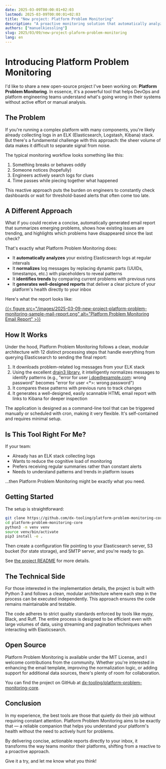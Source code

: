 ```yaml
---
date: 2025-03-09T00:00:01+02:03
lastmod: 2025-03-09T00:00:01+02:03
title: "New project: Platform Problem Monitoring"
description: "A proactive monitoring solution that automatically analyzes your ELK logs, detects patterns, and delivers concise email reports about your platform's health."
authors: ["manuelkiessling"]
slug: 2025/03/09/new-project-plaform-problem-monitoring
lang: en
---
```


# Introducing Platform Problem Monitoring

I'd like to share a new open-source project I've been working on: **Platform Problem Monitoring**. In essence, it's a powerful tool that helps DevOps and platform engineering teams understand what's going wrong in their systems without active effort or manual analysis.

## The Problem

If you're running a complex platform with many components, you're likely already collecting logs in an ELK (Elasticsearch, Logstash, Kibana) stack. But there's a fundamental challenge with this approach: the sheer volume of data makes it difficult to separate signal from noise.

The typical monitoring workflow looks something like this:

1. Something breaks or behaves oddly
2. Someone notices (hopefully)
3. Engineers actively search logs for clues
4. Time passes while piecing together what happened

This reactive approach puts the burden on engineers to constantly check dashboards or wait for threshold-based alerts that often come too late.

## A Different Approach

What if you could receive a concise, automatically generated email report that summarizes emerging problems, shows how existing issues are trending, and highlights which problems have disappeared since the last check?

That's exactly what Platform Problem Monitoring does:

- It **automatically analyzes** your existing Elasticsearch logs at regular intervals
- It **normalizes** log messages by replacing dynamic parts (UUIDs, timestamps, etc.) with placeholders to reveal patterns
- It **identifies trends** by comparing current problems with previous runs
- It **generates well-designed reports** that deliver a clear picture of your platform's health directly to your inbox

Here's what the report looks like:

[{{< figure src="/images/2025-03-09-new-project-platform-problem-monitoring-sample-mail-report.png" alt="Platform Problem Monitoring Email Report" >}}](/images/2025-03-09-new-project-platform-problem-monitoring-sample-mail-report.png)

## How It Works

Under the hood, Platform Problem Monitoring follows a clean, modular architecture with 12 distinct processing steps that handle everything from querying Elasticsearch to sending the final report:

1. It downloads problem-related log messages from your ELK stack
2. Using the excellent [drain3 library](https://github.com/logpai/Drain3), it intelligently normalizes messages to identify patterns (e.g., "error for user j.doe@example.com: wrong password" becomes "error for user <*>: wrong password")
3. It compares these patterns with previous runs to track changes
4. It generates a well-designed, easily scannable HTML email report with links to Kibana for deeper inspection

The application is designed as a command-line tool that can be triggered manually or scheduled with cron, making it very flexible. It's self-contained and requires minimal setup.

## Is This Tool Right For Me?

If your team:

- Already has an ELK stack collecting logs
- Wants to reduce the cognitive load of monitoring
- Prefers receiving regular summaries rather than constant alerts
- Needs to understand patterns and trends in platform issues

...then Platform Problem Monitoring might be exactly what you need.

## Getting Started

The setup is straightforward:

```bash
git clone https://github.com/dx-tooling/platform-problem-monitoring-core.git
cd platform-problem-monitoring-core
python3 -m venv venv
source venv/bin/activate
pip3 install -e .
```

Then create a configuration file pointing to your Elasticsearch server, S3 bucket (for state storage), and SMTP server, and you're ready to go.

See [the project README](https://github.com/dx-tooling/platform-problem-monitoring-core?tab=readme-ov-file#platform-problem-monitoring--core-application) for more details.

## The Technical Side

For those interested in the implementation details, the project is built with Python 3 and follows a clean, modular architecture where each step in the process can be executed independently. This approach ensures the code remains maintainable and testable.

The code adheres to strict quality standards enforced by tools like mypy, Black, and Ruff. The entire process is designed to be efficient even with large volumes of data, using streaming and pagination techniques when interacting with Elasticsearch.

## Open Source

Platform Problem Monitoring is available under the MIT License, and I welcome contributions from the community. Whether you're interested in enhancing the email template, improving the normalization logic, or adding support for additional data sources, there's plenty of room for collaboration.

You can find the project on GitHub at [dx-tooling/platform-problem-monitoring-core](https://github.com/dx-tooling/platform-problem-monitoring-core).

## Conclusion

In my experience, the best tools are those that quietly do their job without requiring constant attention. Platform Problem Monitoring aims to be exactly that — a reliable companion that helps you understand your platform's health without the need to actively hunt for problems.

By delivering concise, actionable reports directly to your inbox, it transforms the way teams monitor their platforms, shifting from a reactive to a proactive approach.

Give it a try, and let me know what you think!
